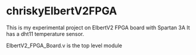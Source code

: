 # chriskyElbertV2FPGA
This is my experimental project on ElbertV2 FPGA board with Spartan 3A
It has a dht11 temperature sensor.

ElbertV2_FPGA_Board.v is the top level module
